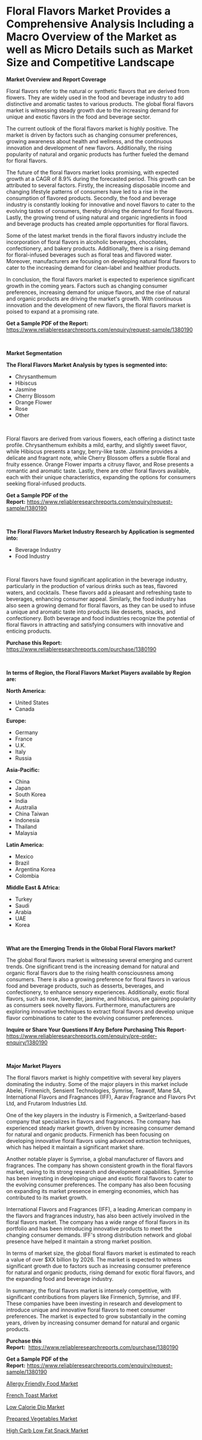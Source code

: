 <p><h1>Floral Flavors Market Provides a Comprehensive Analysis Including a Macro Overview of the Market as well as Micro Details such as Market Size and Competitive Landscape</h1></p><p><strong>Market Overview and Report Coverage</strong></p>
<p><p>Floral flavors refer to the natural or synthetic flavors that are derived from flowers. They are widely used in the food and beverage industry to add distinctive and aromatic tastes to various products. The global floral flavors market is witnessing steady growth due to the increasing demand for unique and exotic flavors in the food and beverage sector.</p><p>The current outlook of the floral flavors market is highly positive. The market is driven by factors such as changing consumer preferences, growing awareness about health and wellness, and the continuous innovation and development of new flavors. Additionally, the rising popularity of natural and organic products has further fueled the demand for floral flavors.</p><p>The future of the floral flavors market looks promising, with expected growth at a CAGR of 8.9% during the forecasted period. This growth can be attributed to several factors. Firstly, the increasing disposable income and changing lifestyle patterns of consumers have led to a rise in the consumption of flavored products. Secondly, the food and beverage industry is constantly looking for innovative and novel flavors to cater to the evolving tastes of consumers, thereby driving the demand for floral flavors. Lastly, the growing trend of using natural and organic ingredients in food and beverage products has created ample opportunities for floral flavors.</p><p>Some of the latest market trends in the floral flavors industry include the incorporation of floral flavors in alcoholic beverages, chocolates, confectionery, and bakery products. Additionally, there is a rising demand for floral-infused beverages such as floral teas and flavored water. Moreover, manufacturers are focusing on developing natural floral flavors to cater to the increasing demand for clean-label and healthier products.</p><p>In conclusion, the floral flavors market is expected to experience significant growth in the coming years. Factors such as changing consumer preferences, increasing demand for unique flavors, and the rise of natural and organic products are driving the market's growth. With continuous innovation and the development of new flavors, the floral flavors market is poised to expand at a promising rate.</p></p>
<p><strong>Get a Sample PDF of the Report:</strong> <a href="https://www.reliableresearchreports.com/enquiry/request-sample/1380190">https://www.reliableresearchreports.com/enquiry/request-sample/1380190</a></p>
<p>&nbsp;</p>
<p><strong>Market Segmentation</strong></p>
<p><strong>The Floral Flavors Market Analysis by types is segmented into:</strong></p>
<p><ul><li>Chrysanthemum</li><li>Hibiscus</li><li>Jasmine</li><li>Cherry Blossom</li><li>Orange Flower</li><li>Rose</li><li>Other</li></ul></p>
<p>&nbsp;</p>
<p><p>Floral flavors are derived from various flowers, each offering a distinct taste profile. Chrysanthemum exhibits a mild, earthy, and slightly sweet flavor, while Hibiscus presents a tangy, berry-like taste. Jasmine provides a delicate and fragrant note, while Cherry Blossom offers a subtle floral and fruity essence. Orange Flower imparts a citrusy flavor, and Rose presents a romantic and aromatic taste. Lastly, there are other floral flavors available, each with their unique characteristics, expanding the options for consumers seeking floral-infused products.</p></p>
<p><strong>Get a Sample PDF of the Report:</strong>&nbsp;<a href="https://www.reliableresearchreports.com/enquiry/request-sample/1380190">https://www.reliableresearchreports.com/enquiry/request-sample/1380190</a></p>
<p>&nbsp;</p>
<p><strong>The Floral Flavors Market Industry Research by Application is segmented into:</strong></p>
<p><ul><li>Beverage Industry</li><li>Food Industry</li></ul></p>
<p>&nbsp;</p>
<p><p>Floral flavors have found significant application in the beverage industry, particularly in the production of various drinks such as teas, flavored waters, and cocktails. These flavors add a pleasant and refreshing taste to beverages, enhancing consumer appeal. Similarly, the food industry has also seen a growing demand for floral flavors, as they can be used to infuse a unique and aromatic taste into products like desserts, snacks, and confectionery. Both beverage and food industries recognize the potential of floral flavors in attracting and satisfying consumers with innovative and enticing products.</p></p>
<p><strong>Purchase this Report:</strong>&nbsp; <a href="https://www.reliableresearchreports.com/purchase/1380190">https://www.reliableresearchreports.com/purchase/1380190</a></p>
<p>&nbsp;</p>
<p><strong>In terms of Region, the Floral Flavors Market Players available by Region are:</strong></p>
<p>
    <p> <strong> North America: </strong>
        <ul>
            <li>United States</li>
            <li>Canada</li>
        </ul>
        </p> 
    <p> <strong> Europe: </strong>
        <ul>
            <li>Germany</li>
            <li>France</li>
            <li>U.K.</li>
            <li>Italy</li>
            <li>Russia</li>
        </ul>
        </p> 
    <p> <strong> Asia-Pacific: </strong>
        <ul>
            <li>China</li>
            <li>Japan</li>
            <li>South Korea</li>
            <li>India</li>
            <li>Australia</li>
            <li>China Taiwan</li>
            <li>Indonesia</li>
            <li>Thailand</li>
            <li>Malaysia</li>
        </ul>
        </p> 
    <p> <strong> Latin America: </strong>
        <ul>
            <li>Mexico</li>
            <li>Brazil</li>
            <li>Argentina Korea</li>
            <li>Colombia</li>
        </ul>
        </p> 
    <p> <strong> Middle East & Africa: </strong>
        <ul>
            <li>Turkey</li>
            <li>Saudi</li>
            <li>Arabia</li>
            <li>UAE</li>
            <li>Korea</li>
        </ul>
    </p>
    </p>
<p>&nbsp;</p>
<p><strong>What are the Emerging Trends in the Global Floral Flavors market?</strong></p>
<p><p>The global floral flavors market is witnessing several emerging and current trends. One significant trend is the increasing demand for natural and organic floral flavors due to the rising health consciousness among consumers. There is also a growing preference for floral flavors in various food and beverage products, such as desserts, beverages, and confectionery, to enhance sensory experiences. Additionally, exotic floral flavors, such as rose, lavender, jasmine, and hibiscus, are gaining popularity as consumers seek novelty flavors. Furthermore, manufacturers are exploring innovative techniques to extract floral flavors and develop unique flavor combinations to cater to the evolving consumer preferences.</p></p>
<p><strong>Inquire or Share Your Questions If Any Before Purchasing This Report</strong>- <a href="https://www.reliableresearchreports.com/enquiry/pre-order-enquiry/1380190">https://www.reliableresearchreports.com/enquiry/pre-order-enquiry/1380190</a></p>
<p>&nbsp;</p>
<p><strong>Major Market Players</strong></p>
<p><p>The floral flavors market is highly competitive with several key players dominating the industry. Some of the major players in this market include Abelei, Firmenich, Sensient Technologies, Symrise, Teawolf, Mane SA, International Flavors and Fragnances (IFF), Aarav Fragrance and Flavors Pvt Ltd, and Frutarom Industries Ltd.</p><p>One of the key players in the industry is Firmenich, a Switzerland-based company that specializes in flavors and fragrances. The company has experienced steady market growth, driven by increasing consumer demand for natural and organic products. Firmenich has been focusing on developing innovative floral flavors using advanced extraction techniques, which has helped it maintain a significant market share.</p><p>Another notable player is Symrise, a global manufacturer of flavors and fragrances. The company has shown consistent growth in the floral flavors market, owing to its strong research and development capabilities. Symrise has been investing in developing unique and exotic floral flavors to cater to the evolving consumer preferences. The company has also been focusing on expanding its market presence in emerging economies, which has contributed to its market growth.</p><p>International Flavors and Fragrances (IFF), a leading American company in the flavors and fragrances industry, has also been actively involved in the floral flavors market. The company has a wide range of floral flavors in its portfolio and has been introducing innovative products to meet the changing consumer demands. IFF's strong distribution network and global presence have helped it maintain a strong market position.</p><p>In terms of market size, the global floral flavors market is estimated to reach a value of over $XX billion by 2026. The market is expected to witness significant growth due to factors such as increasing consumer preference for natural and organic products, rising demand for exotic floral flavors, and the expanding food and beverage industry.</p><p>In summary, the floral flavors market is intensely competitive, with significant contributions from players like Firmenich, Symrise, and IFF. These companies have been investing in research and development to introduce unique and innovative floral flavors to meet consumer preferences. The market is expected to grow substantially in the coming years, driven by increasing consumer demand for natural and organic products.</p></p>
<p><strong>Purchase this Report:</strong>&nbsp;&nbsp;<a href="https://www.reliableresearchreports.com/purchase/1380190">https://www.reliableresearchreports.com/purchase/1380190</a></p>
<p></p>
<p><strong>Get a Sample PDF of the Report:</strong>&nbsp;<a href="https://www.reliableresearchreports.com/enquiry/request-sample/1380190">https://www.reliableresearchreports.com/enquiry/request-sample/1380190</a></p>
<p><p><a href="https://github.com/NorbertYates/Market-Research-Report-List-3/blob/main/allergy-friendly-food-market.md">Allergy Friendly Food Market</a></p><p><a href="https://github.com/RickHolmes3/Market-Research-Report-List-2/blob/main/french-toast-market.md">French Toast Market</a></p><p><a href="https://github.com/GroverBarry/Market-Research-Report-List-3/blob/main/low-calorie-dip-market.md">Low Calorie Dip Market</a></p><p><a href="https://github.com/RoccoManning/Market-Research-Report-List-3/blob/main/prepared-vegetables-market.md">Prepared Vegetables Market</a></p><p><a href="https://github.com/CliffMedina6/Market-Research-Report-List-2/blob/main/high-carb-low-fat-snack-market.md">High Carb Low Fat Snack Market</a></p></p>